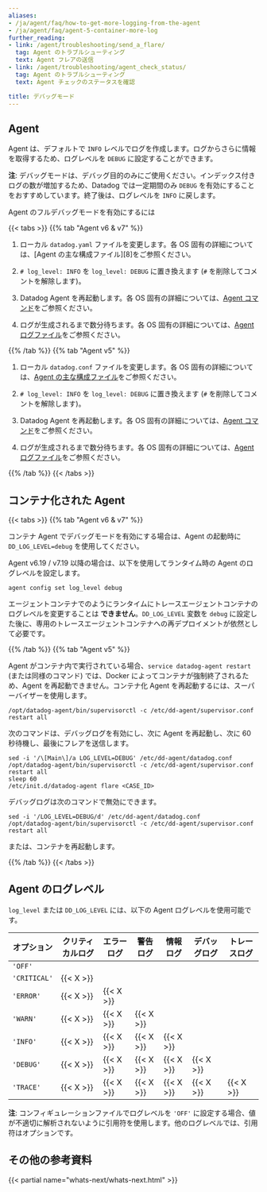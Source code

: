 ```yaml
---
aliases:
- /ja/agent/faq/how-to-get-more-logging-from-the-agent
- /ja/agent/faq/agent-5-container-more-log
further_reading:
- link: /agent/troubleshooting/send_a_flare/
  tag: Agent のトラブルシューティング
  text: Agent フレアの送信
- link: /agent/troubleshooting/agent_check_status/
  tag: Agent のトラブルシューティング
  text: Agent チェックのステータスを確認

title: デバッグモード
---
```


## Agent

Agent は、デフォルトで `INFO` レベルでログを作成します。ログからさらに情報を取得するため、ログレベルを `DEBUG` に設定することができます。

**注**: デバッグモードは、デバッグ目的のみにご使用ください。インデックス付きログの数が増加するため、Datadog では一定期間のみ `DEBUG` を有効にすることをおすすめしています。終了後は、ログレベルを `INFO` に戻します。

Agent のフルデバッグモードを有効にするには

{{< tabs >}}
{{% tab "Agent v6 & v7" %}}

1. ローカル `datadog.yaml` ファイルを変更します。各 OS 固有の詳細については、[Agent の主な構成ファイル][8]をご参照ください。

2. `# log_level: INFO` を `log_level: DEBUG` に置き換えます (`#` を削除してコメントを解除します)。

3. Datadog Agent を再起動します。各 OS 固有の詳細については、[Agent コマンド][2]をご参照ください。

4. ログが生成されるまで数分待ちます。各 OS 固有の詳細については、[Agent ログファイル][3]をご参照ください。

[1]: /ja/agent/configuration/agent-configuration-files/#agent-main-configuration-file
[2]: /ja/agent/configuration/agent-commands/#restart-the-agent
[3]: /ja/agent/configuration/agent-log-files/
{{% /tab %}}
{{% tab "Agent v5" %}}

1. ローカル `datadog.conf` ファイルを変更します。各 OS 固有の詳細については、[Agent の主な構成ファイル][1]をご参照ください。

2. `# log_level: INFO` を `log_level: DEBUG` に置き換えます (`#` を削除してコメントを解除します)。

3. Datadog Agent を再起動します。各 OS 固有の詳細については、[Agent コマンド][2]をご参照ください。

4. ログが生成されるまで数分待ちます。各 OS 固有の詳細については、[Agent ログファイル][3]をご参照ください。

[1]: /ja/agent/configuration/agent-configuration-files/?tab=agentv5#agent-main-configuration-file
[2]: /ja/agent/configuration/agent-commands/?tab=agentv5#restart-the-agent
[3]: /ja/agent/configuration/agent-log-files/?tab=agentv5
{{% /tab %}}
{{< /tabs >}}

## コンテナ化された Agent

{{< tabs >}}
{{% tab "Agent v6 & v7" %}}

コンテナ Agent でデバッグモードを有効にする場合は、Agent の起動時に `DD_LOG_LEVEL=debug` を使用してください。

Agent v6.19 / v7.19 以降の場合は、以下を使用してランタイム時の Agent のログレベルを設定します。

```shell
agent config set log_level debug
```

エージェントコンテナでのようにランタイムにトレースエージェントコンテナのログレベルを変更することは **できません**。`DD_LOG_LEVEL` 変数を `debug` に設定した後に、専用のトレースエージェントコンテナへの再デプロイメントが依然として必要です。

{{% /tab %}}
{{% tab "Agent v5" %}}

<mrk mid="68" mtype="seg">Agent がコンテナ内で実行されている場合、`service datadog-agent restart` (または同様のコマンド) では、Docker によってコンテナが強制終了されるため、Agent を再起動できません。</mrk><mrk mid="69" mtype="seg">コンテナ化 Agent を再起動するには、スーパーバイザーを使用します。</mrk>

```text
/opt/datadog-agent/bin/supervisorctl -c /etc/dd-agent/supervisor.conf restart all
```

次のコマンドは、デバッグログを有効にし、次に Agent を再起動し、次に 60 秒待機し、最後にフレアを送信します。

```shell
sed -i '/\[Main\]/a LOG_LEVEL=DEBUG' /etc/dd-agent/datadog.conf
/opt/datadog-agent/bin/supervisorctl -c /etc/dd-agent/supervisor.conf restart all
sleep 60
/etc/init.d/datadog-agent flare <CASE_ID>
```

デバッグログは次のコマンドで無効にできます。

```shell
sed -i '/LOG_LEVEL=DEBUG/d' /etc/dd-agent/datadog.conf
/opt/datadog-agent/bin/supervisorctl -c /etc/dd-agent/supervisor.conf restart all
```

または、コンテナを再起動します。

{{% /tab %}}
{{< /tabs >}}

## Agent のログレベル

`log_level` または `DD_LOG_LEVEL` には、以下の Agent ログレベルを使用可能です。

| オプション     | クリティカルログ | エラーログ | 警告ログ | 情報ログ | デバッグログ | トレースログ |
|------------|---------------|------------|-----------|-----------|------------|------------|
| `'OFF'`      |               |            |           |           |            |            |
| `'CRITICAL'` | {{< X >}}     |            |           |           |            |            |
| `'ERROR'`    | {{< X >}}     | {{< X >}}  |           |           |            |            |
| `'WARN'`     | {{< X >}}     | {{< X >}}  | {{< X >}} |           |            |            |
| `'INFO'`     | {{< X >}}     | {{< X >}}  | {{< X >}} | {{< X >}} |            |            |
| `'DEBUG'`    | {{< X >}}     | {{< X >}}  | {{< X >}} | {{< X >}} | {{< X >}}  |            |
| `'TRACE'`    | {{< X >}}     | {{< X >}}  | {{< X >}} | {{< X >}} | {{< X >}}  | {{< X >}}  |

**注**: コンフィギュレーションファイルでログレベルを `'OFF'` に設定する場合、値が不適切に解析されないように引用符を使用します。他のログレベルでは、引用符はオプションです。

## その他の参考資料

{{< partial name="whats-next/whats-next.html" >}}

